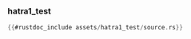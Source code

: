 ### hatra1_test

```rust
{{#rustdoc_include assets/hatra1_test/source.rs}}
```
<div class="flex-container vis_block" style="position:relative; margin-left:-75px; margin-right:-75px; display: none;">
	<object type="image/svg+xml" class="hatra1_test code_panel" data="assets/hatra1_test/vis_code.svg"></object>
	<object type="image/svg+xml" class="hatra1_test tl_panel" data="assets/hatra1_test/vis_timeline.svg" style="width: auto;" onmouseenter="helpers(hatra1_test)"></object>
</div>